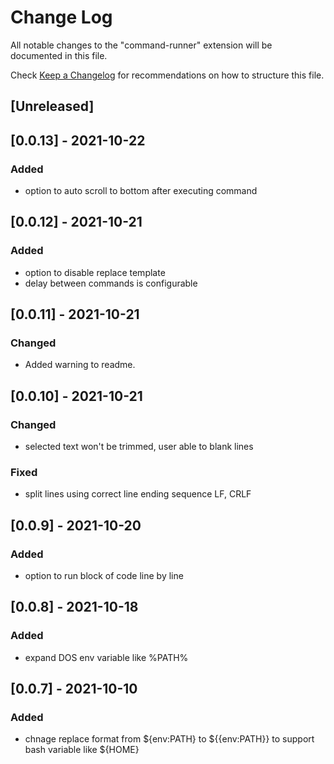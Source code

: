 # Change Log

All notable changes to the "command-runner" extension will be documented in this file.

Check [Keep a Changelog](http://keepachangelog.com/) for recommendations on how to structure this file.

## [Unreleased]

## [0.0.13] - 2021-10-22
### Added
- option to auto scroll to bottom after executing command


## [0.0.12] - 2021-10-21
### Added
- option to disable replace template
- delay between commands is configurable

## [0.0.11] - 2021-10-21
### Changed
- Added warning to readme.


## [0.0.10] - 2021-10-21
### Changed
- selected text won't be trimmed, user able to blank lines

### Fixed
- split lines using correct line ending sequence LF, CRLF

## [0.0.9] - 2021-10-20
### Added
- option to run block of code line by line

## [0.0.8] - 2021-10-18
### Added
- expand DOS env variable like %PATH%


## [0.0.7] - 2021-10-10
### Added
- chnage replace format from ${env:PATH} to ${{env:PATH}} to support bash variable like ${HOME}
